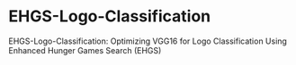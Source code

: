 # EHGS-Logo-Classification
EHGS-Logo-Classification: Optimizing VGG16 for Logo Classification Using Enhanced Hunger Games Search (EHGS)
